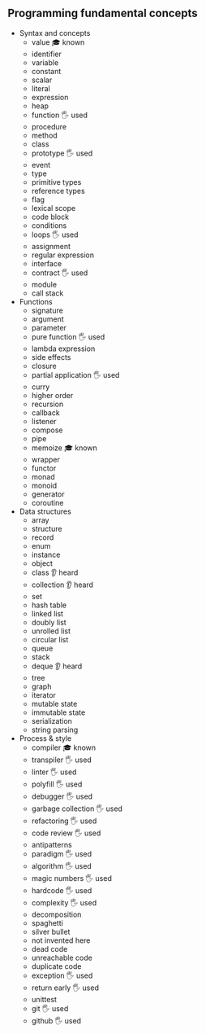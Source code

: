 ## Programming fundamental concepts

- Syntax and concepts
  - value 🎓 known
  - identifier
  - variable
  - constant
  - scalar 
  - literal
  - expression
  - heap
  - function 🖐️ used
  - procedure
  - method
  - class
  - prototype 🖐️ used
  - event
  - type
  - primitive types
  - reference types
  - flag
  - lexical scope
  - code block
  - conditions
  - loops 🖐️ used
  - assignment
  - regular expression
  - interface
  - contract 🖐️ used
  - module
  - call stack
- Functions
  - signature
  - argument
  - parameter
  - pure function 🖐️ used 
  - lambda expression
  - side effects
  - closure
  - partial application 🖐️ used
  - curry
  - higher order
  - recursion
  - callback
  - listener
  - compose
  - pipe
  - memoize 🎓 known
  - wrapper
  - functor
  - monad
  - monoid
  - generator
  - coroutine
- Data structures
  - array
  - structure
  - record
  - enum
  - instance
  - object
  - class 👂 heard
  - collection 👂 heard
  - set
  - hash table
  - linked list
  - doubly list
  - unrolled list
  - circular list
  - queue
  - stack
  - deque 👂 heard
  - tree
  - graph
  - iterator
  - mutable state
  - immutable state
  - serialization
  - string parsing
- Process & style
  - compiler 🎓 known
  - transpiler 🖐️ used
  - linter 🖐️ used
  - polyfill  🖐️ used
  - debugger 🖐️ used
  - garbage collection  🖐️ used
  - refactoring 🖐️ used
  - code review 🖐️ used
  - antipatterns
  - paradigm 🖐️ used
  - algorithm 🖐️ used
  - magic numbers 🖐️ used
  - hardcode 🖐️ used
  - complexity 🖐️ used
  - decomposition
  - spaghetti
  - silver bullet
  - not invented here
  - dead code
  - unreachable code
  - duplicate code
  - exception 🖐️ used
  - return early 🖐️ used
  - unittest
  - git 🖐️ used
  - github 🖐️ used
